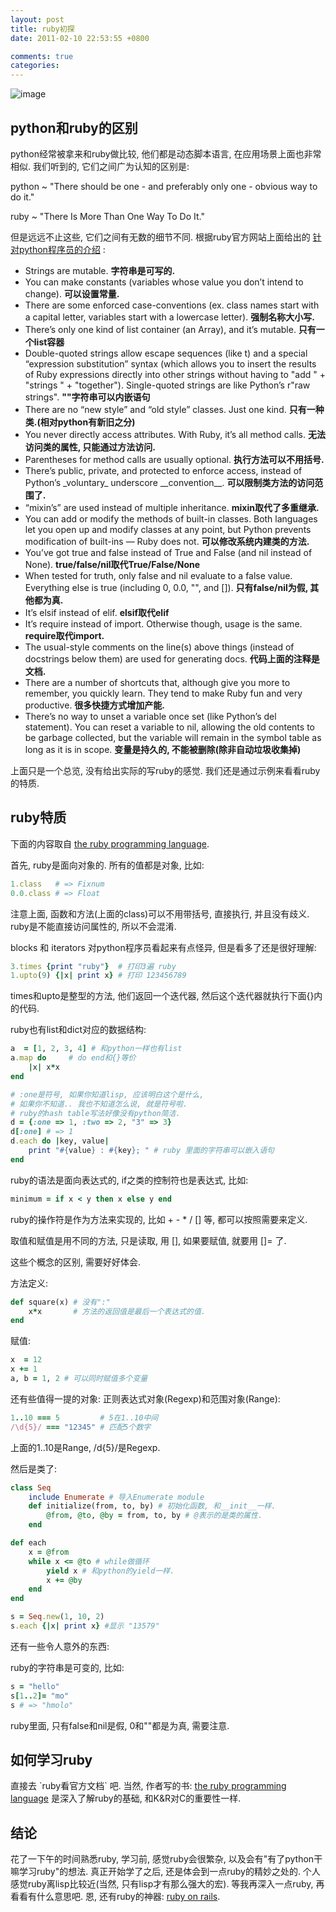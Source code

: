 ```yaml
---
layout: post
title: ruby初探
date: 2011-02-10 22:53:55 +0800

comments: true
categories: 
---
```


![image](http://www.ruby-lang.org/images/logo.gif)

python和ruby的区别
------------------------------

python经常被拿来和ruby做比较, 他们都是动态脚本语言,
在应用场景上面也非常相似. 我们听到的, 它们之间广为认知的区别是:

python
  ~ "There should be one - and preferably only one - obvious way to do
    it."

ruby
  ~ "There Is More Than One Way To Do It."

但是远远不止这些, 它们之间有无数的细节不同. 根据ruby官方网站上面给出的
[针对python程序员的介绍](http://www.ruby-lang.org/en/documentation/ruby-from-other-languages/to-ruby-from-python/)
:

-   Strings are mutable. **字符串是可写的.**
-   You can make constants (variables whose value you don’t intend to
    change). **可以设置常量.**
-   There are some enforced case-conventions (ex. class names start with
    a capital letter, variables start with a lowercase letter).
    **强制名称大小写.**
-   There’s only one kind of list container (an Array), and it’s
    mutable. **只有一个list容器**
-   Double-quoted strings allow escape sequences (like t) and a special
    “expression substitution” syntax (which allows you to insert the
    results of Ruby expressions directly into other strings without
    having to "add " + "strings " + "together"). Single-quoted strings
    are like Python’s r"raw strings". **""字符串可以内嵌语句**
-   There are no “new style” and “old style” classes. Just one kind.
    **只有一种类.(相对python有新旧之分)**
-   You never directly access attributes. With Ruby, it’s all method
    calls. **无法访问类的属性, 只能通过方法访问.**
-   Parentheses for method calls are usually optional.
    **执行方法可以不用括号.**
-   There’s public, private, and protected to enforce access, instead of
    Python’s \_voluntary\_ underscore \_\_convention\_\_.
    **可以限制类方法的访问范围了.**
-   “mixin’s” are used instead of multiple inheritance.
    **mixin取代了多重继承.**
-   You can add or modify the methods of built-in classes. Both
    languages let you open up and modify classes at any point, but
    Python prevents modification of built-ins — Ruby does not.
    **可以修改系统内建类的方法.**
-   You’ve got true and false instead of True and False (and nil instead
    of None). **true/false/nil取代True/False/None**
-   When tested for truth, only false and nil evaluate to a false value.
    Everything else is true (including 0, 0.0, "", and []).
    **只有false/nil为假, 其他都为真.**
-   It’s elsif instead of elif. **elsif取代elif**
-   It’s require instead of import. Otherwise though, usage is the same.
    **require取代import.**
-   The usual-style comments on the line(s) above things (instead of
    docstrings below them) are used for generating docs.
    **代码上面的注释是文档.**
-   There are a number of shortcuts that, although give you more to
    remember, you quickly learn. They tend to make Ruby fun and very
    productive. **很多快捷方式增加产能.**
-   There’s no way to unset a variable once set (like Python’s del
    statement). You can reset a variable to nil, allowing the old
    contents to be garbage collected, but the variable will remain in
    the symbol table as long as it is in scope. **变量是持久的,
    不能被删除(除非自动垃圾收集掉)**

上面只是一个总览, 没有给出实际的写ruby的感觉.
我们还是通过示例来看看ruby的特质.

ruby特质
------------------------------

下面的内容取自 [the ruby programming
language](http://www.amazon.com/Ruby-Programming-Language-David-Flanagan/dp/0596516177).

首先, ruby是面向对象的. 所有的值都是对象, 比如:

```ruby
1.class   # => Fixnum
0.0.class # => Float
```

注意上面, 函数和方法(上面的class)可以不用带括号, 直接执行, 并且没有歧义.
ruby是不能直接访问属性的, 所以不会混淆.

blocks 和 iterators 对python程序员看起来有点怪异,
但是看多了还是很好理解:

```ruby
3.times {print "ruby"}  # 打印3遍 ruby
1.upto(9) {|x| print x} # 打印 123456789
```

times和upto是整型的方法, 他们返回一个迭代器,
然后这个迭代器就执行下面{}内的代码.

ruby也有list和dict对应的数据结构:

```ruby
a  = [1, 2, 3, 4] # 和python一样也有list
a.map do     # do end和{}等价
    |x| x*x
end

# :one是符号, 如果你知道lisp, 应该明白这个是什么, 
# 如果你不知道.. 我也不知道怎么说, 就是符号啦.
# ruby的hash table写法好像没有python简洁.   
d = {:one => 1, :two => 2, "3" => 3} 
d[:one] # => 1
d.each do |key, value|
    print "#{value} : #{key}; " # ruby 里面的字符串可以嵌入语句
end
```

ruby的语法是面向表达式的, if之类的控制符也是表达式, 比如:

```ruby
minimum = if x < y then x else y end
```

ruby的操作符是作为方法来实现的, 比如 + - \* / [] 等,
都可以按照需要来定义.

取值和赋值是用不同的方法, 只是读取, 用 [], 如果要赋值, 就要用 []= 了.

这些个概念的区别, 需要好好体会.

方法定义:

```ruby
def square(x) # 没有":"
    x*x       # 方法的返回值是最后一个表达式的值.
end
```

赋值:

```ruby
x  = 12
x += 1
a, b = 1, 2 # 可以同时赋值多个变量
```

还有些值得一提的对象: 正则表达式对象(Regexp)和范围对象(Range):

```ruby
1..10 === 5         # 5在1..10中间
/\d{5}/ === "12345" # 匹配5个数字
```

上面的1..10是Range, /d{5}/是Regexp.

然后是类了:

```ruby
class Seq
    include Enumerate # 导入Enumerate module
    def initialize(from, to, by) # 初始化函数, 和__init__一样.
        @from, @to, @by = from, to, by # @表示的是类的属性.
    end

def each
    x = @from
    while x <= @to # while做循环
        yield x # 和python的yield一样.
        x += @by
    end
end

s = Seq.new(1, 10, 2)
s.each {|x| print x} #显示 "13579"
```

还有一些令人意外的东西:

ruby的字符串是可变的, 比如:

```ruby
s = "hello"
s[1..2]= "mo"
s # => "hmolo"
```

ruby里面, 只有false和nil是假, 0和""都是为真, 需要注意.

如何学习ruby
------------------------------

直接去 \`ruby看官方文档\` 吧. 当然, 作者写的书: [the ruby programming
language](http://www.amazon.com/Ruby-Programming-Language-David-Flanagan/dp/0596516177)
是深入了解ruby的基础, 和K&R对C的重要性一样.

结论
------------------------------

花了一下午的时间熟悉ruby, 学习前, 感觉ruby会很繁杂,
以及会有"有了python干嘛学习ruby"的想法. 真正开始学了之后,
还是体会到一点ruby的精妙之处的. 个人感觉ruby离lisp比较近(当然,
只有lisp才有那么强大的宏). 等我再深入一点ruby, 再看看有什么意思吧. 恩,
还有ruby的神器: [ruby on
rails](http://server.linjunhalida.com/blog/article/ruby_on_rails%E5%88%9D%E6%8E%A2/).